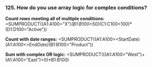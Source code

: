### 125. **How do you use array logic for complex conditions?**

**Count rows meeting all of multiple conditions:**
=SUMPRODUCT((A1:A100="X")*(B1:B100>50)*(C1:C100<100)*(D1:D100="Active"))

**Count with date ranges:**
=SUMPRODUCT((A1:A100>=StartDate)*(A1:A100<=EndDate)*(B1:B100="Product"))

**Sum with complex OR logic:**
=SUMPRODUCT(((A1:A100="West")+(A1:A100="East")>0)*B1:B100)
